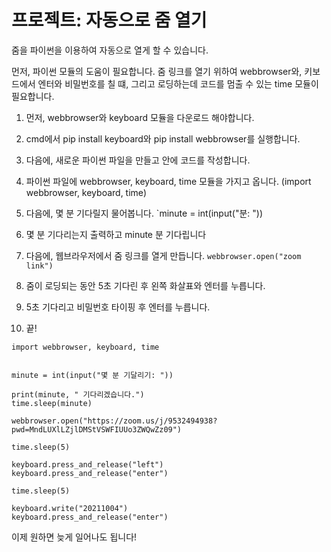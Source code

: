 # 프로젝트: 자동으로 줌 열기

줌을 파이썬을 이용하여 자동으로 열게 할 수 있습니다.

먼저, 파이썬 모듈의 도움이 필요합니다. 줌 링크를 열기 위하여 webbrowser와, 키보드에서 엔터와 비밀번호를 칠 떄, 그리고 로딩하는데 코드를 멈출 수 있는 time 모듈이 필요합니다.

1. 먼저, webbrowser와 keyboard 모듈을 다운로드 해야합니다.
2. cmd에서 pip install keyboard와 pip install webbrowser를 실행합니다.
3. 다음에, 새로운 파이썬 파일을 만들고 안에 코드를 작성합니다.
4. 파이썬 파일에 webbrowser, keyboard, time 모듈을 가지고 옵니다. (import webbrowser, keyboard, time)
5. 다음에, 몇 분 기다릴지 물어봅니다. `minute = int(input("분: "))
6. 몇 분 기다리는지 출력하고 minute 분 기다립니다
7. 다음에, 웹브라우저에서 줌 링크를 열게 만듭니다. `webbrowser.open("zoom link")`
8. 줌이 로딩되는 동안 5초 기다린 후 왼쪽 화살표와 엔터를 누릅니다.
9. 5초 기다리고 비밀번호 타이핑 후 엔터를 누릅니다.

10. 끝!

```
import webbrowser, keyboard, time


minute = int(input("몇 분 기달리기: "))

print(minute, " 기다리겠습니다.")
time.sleep(minute)

webbrowser.open("https://zoom.us/j/9532494938?pwd=MndLUXlLZjlDMStVSWFIUUo3ZWQwZz09")

time.sleep(5)

keyboard.press_and_release("left")
keyboard.press_and_release("enter")

time.sleep(5)

keyboard.write("20211004")
keyboard.press_and_release("enter")
```

이제 원하면 늦게 일어나도 됩니다!
